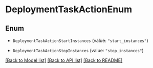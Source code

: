 # DeploymentTaskActionEnum

## Enum


* `DeploymentTaskActionStartInstances` (value: `"start_instances"`)

* `DeploymentTaskActionStopInstances` (value: `"stop_instances"`)


[[Back to Model list]](../README.md#documentation-for-models) [[Back to API list]](../README.md#documentation-for-api-endpoints) [[Back to README]](../README.md)


